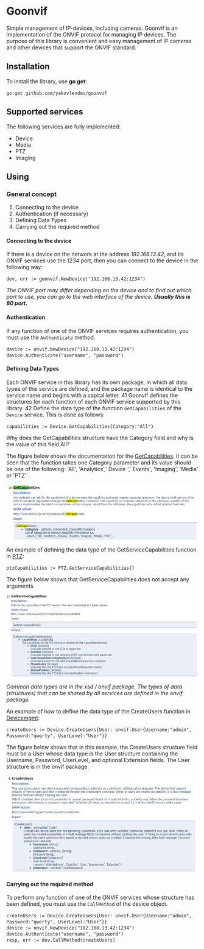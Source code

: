 # Goonvif
Simple management of IP-devices, including cameras. Goonvif is an implementation of the ONVIF protocol for managing IP devices. The purpose of this library is convenient and easy management of IP cameras and other devices that support the ONVIF standard.

## Installation
To install the library,  use **go get**:
```
go get github.com/yakovlevdmv/goonvif
```
## Supported services
The following services are fully implemented:
- Device
- Media
- PTZ
- Imaging

## Using

### General concept
1) Connecting to the device
2) Authentication (if necessary)
3) Defining Data Types
4) Carrying out the required method

#### Connecting to the device
If there is a device on the network at the address *192.168.13.42*, and its ONVIF services use the *1234* port, then you can connect to the device in the following way:
```
dev, err := goonvif.NewDevice("192.168.13.42:1234")
```

*The ONVIF port may differ depending on the device and to find out which port to use, you can go to the web interface of the device. **Usually this is 80 port.***

#### Authentication
If any function of one of the ONVIF services requires authentication, you must use the `Authenticate` method.
```
device := onvif.NewDevice("192.168.13.42:1234")
device.Authenticate("username", "password")
```

#### Defining Data Types
Each ONVIF service in this library has its own package, in which all data types of this service are defined, and the package name is identical to the service name and begins with a capital letter. 41 Goonvif defines the structures for each function of each ONVIF service supported by this library. 42 Define the data type of the function `GetCapabilities` of the` Device` service. This is done as follows:
```
capabilities := Device.GetCapabilities{Category:"All"}
```
Why does the GetCapabilities structure have the Category field and why is the value of this field All?

The figure below shows the documentation for the [GetCapabilities](https://www.onvif.org/ver10/device/wsdl/devicemgmt.wsdl). It can be seen that the function takes one Category parameter and its value should be one of the following: 'All', 'Analytics',' Device ',' Events', 'Imaging', 'Media' or 'PTZ'`.

![Device GetCapabilities](img/exmp_GetCapabilities.png)

An example of defining the data type of the GetServiceCapabilities function in [PTZ](https://www.onvif.org/ver20/ptz/wsdl/ptz.wsdl):
```
ptzCapabilities := PTZ.GetServiceCapabilities{}
```
The figure below shows that GetServiceCapabilities does not accept any arguments.

![PTZ GetServiceCapabilities](img/GetServiceCapabilities.png)

*Common data types are in the xsd / onvif package. The types of data (structures) that can be shared by all services are defined in the onvif package.*

An example of how to define the data type of the CreateUsers function in [Devicemgmt](https://www.onvif.org/ver10/device/wsdl/devicemgmt.wsdl):
```
createUsers := Device.CreateUsers{User: onvif.User{Username:"admin", Password:"qwerty", UserLevel:"User"}}
```

The figure below shows that in this example, the CreateUsers structure field must be a User whose data type is the User structure containing the Username, Password, UserLevel, and optional Extension fields. The User structure is in the onvif package.

![Device CreateUsers](img/exmp_CreateUsers.png)

#### Carrying out the required method
To perform any function of one of the ONVIF services whose structure has been defined, you must use the `CallMethod` of the device object.
```
createUsers := Device.CreateUsers{User: onvif.User{Username:"admin", Password:"qwerty", UserLevel:"User"}}
device := onvif.NewDevice("192.168.13.42:1234")
device.Authenticate("username", "password")
resp, err := dev.CallMethod(createUsers)
```
